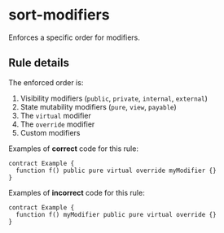 # sort-modifiers

Enforces a specific order for modifiers.

## Rule details

The enforced order is:

1. Visibility modifiers (`public`, `private`, `internal`, `external`)
2. State mutability modifiers (`pure`, `view`, `payable`)
3. The `virtual` modifier
4. The `override` modifier
5. Custom modifiers

Examples of **correct** code for this rule:

```solidity
contract Example {
  function f() public pure virtual override myModifier {}
}
```

Examples of **incorrect** code for this rule:

```solidity
contract Example {
  function f() myModifier public pure virtual override {}
}
```
